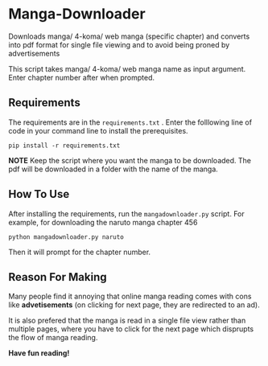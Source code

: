 # Manga-Downloader
Downloads manga/ 4-koma/ web manga (specific chapter) and converts into pdf format for single file viewing and to avoid being proned by advertisements

This script takes manga/ 4-koma/ web manga name as input argument. Enter chapter number after when prompted.

## Requirements
The requirements are in the ```requirements.txt``` .
Enter the folllowing line of code in your command line to install the prerequisites.

```pip install -r requirements.txt```

**NOTE**
Keep the script where you want the manga to be downloaded. The pdf will be downloaded in a folder with the name of the manga.


## How To Use
After installing the requirements, run the ```mangadownloader.py``` script.
For example, for downloading the naruto manga chapter 456

```python mangadownloader.py naruto```

Then it will prompt for the chapter number.

## Reason For Making
Many people find it annoying that online manga reading comes with cons like **advetisements** (on clicking for next page, they are redirected to an ad).

It is also prefered that the manga is read in a single file view rather than multiple pages, where you have to click for the next page which disprupts the flow of manga reading.

**Have fun reading!**
